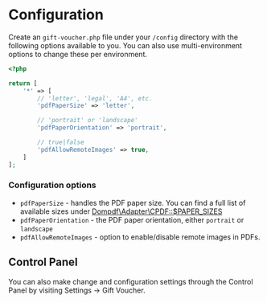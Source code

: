 # Configuration

Create an `gift-voucher.php` file under your `/config` directory with the following options available to you. You can also use multi-environment options to change these per environment.

```php
<?php

return [
    '*' => [
        // 'letter', 'legal', 'A4', etc.
        'pdfPaperSize' => 'letter',

        // 'portrait' or 'landscape'
        'pdfPaperOrientation' => 'portrait',

        // true|false
        'pdfAllowRemoteImages' => true,
    ]
];
```

### Configuration options

- `pdfPaperSize` - handles the PDF paper size. You can find a full list of available sizes under [Dompdf\\Adapter\\CPDF::$PAPER\_SIZES](https://github.com/dompdf/dompdf/blob/master/src/Adapter/CPDF.php)
- `pdfPaperOrientation` - the PDF paper orientation, either `portrait` or `landscape`
- `pdfAllowRemoteImages` - option to enable/disable remote images in PDFs.

## Control Panel

You can also make change and configuration settings through the Control Panel by visiting Settings → Gift Voucher.
